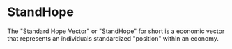 # StandHope
The "Standard Hope Vector" or "StandHope" for short is a economic vector that represents an individuals standardized "position" within an economy.

